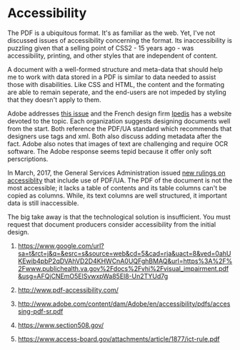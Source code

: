 # Accessibility

The PDF is a ubiquitous format. It's as familiar as the web. Yet, I've not discussed issues of accessibility concerning the format. Its inaccessibility is puzzling given that a selling point of CSS2 - 15 years ago - was accessibility, printing, and other styles that are independent of content.

A document with a well-formed structure and meta-data that should help me to work with data stored in a PDF is similar to data needed to assist those with disabilities. Like CSS and HTML, the content and the formating are able to remain seperate, and the end-users are not impeded by styling that they doesn't apply to them.

Adobe addresses [this issue](http://www.adobe.com/content/dam/Adobe/en/accessibility/pdfs/accessing-pdf-sr.pdf) and the French design firm [Ipedis](http://www.pdf-accessibility.com/) has a website devoted to the topic. Each organization suggests designing documents well from the start. Both reference the PDF/UA standard which recommends that designers use tags and xml. Both also discuss adding metadata after the fact. Adobe also notes that images of text are challenging and require OCR software. The Adobe response seems tepid because it offer only soft perscriptions.  

In March, 2017, the General Services Administration issued [new rulings on accessiblity](https://www.access-board.gov/attachments/article/1877/ict-rule.pdf) that include use of PDF/UA. The PDF of the document is not the most accessible; it lacks a table of contents and its table columns can't be copied as columns. While, its text columns are well structured, it important data is still inaccessible.


The big take away is that the technological solution is insufficient. You must request that document producers consider accessibility from the initial design. 



1. https://www.google.com/url?sa=t&rct=j&q=&esrc=s&source=web&cd=5&cad=rja&uact=8&ved=0ahUKEwib4pbP2qDVAhVD2D4KHWCnA0UQFghBMAQ&url=https%3A%2F%2Fwww.publichealth.va.gov%2Fdocs%2Fvhi%2Fvisual_impairment.pdf&usg=AFQjCNEmO5ElSvwxpWa85El8-Un2TYUd7g

2. http://www.pdf-accessibility.com/

3. http://www.adobe.com/content/dam/Adobe/en/accessibility/pdfs/accessing-pdf-sr.pdf

4. https://www.section508.gov/

5. https://www.access-board.gov/attachments/article/1877/ict-rule.pdf

